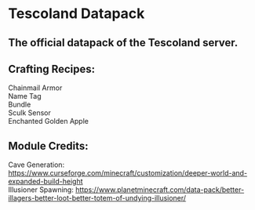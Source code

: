 # Tescoland Datapack
## The official datapack of the Tescoland server.

## Crafting Recipes:<br />
Chainmail Armor<br />
Name Tag<br />
Bundle<br />
Sculk Sensor<br />
Enchanted Golden Apple

## Module Credits:<br />
Cave Generation: https://www.curseforge.com/minecraft/customization/deeper-world-and-expanded-build-height<br />
Illusioner Spawning: https://www.planetminecraft.com/data-pack/better-illagers-better-loot-better-totem-of-undying-illusioner/
